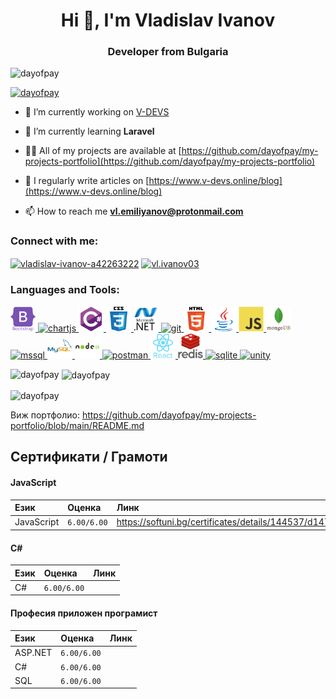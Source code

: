 <h1 align="center">Hi 👋, I'm Vladislav Ivanov</h1>
<h3 align="center">Developer from Bulgaria</h3>

<p align="left"> <img src="https://komarev.com/ghpvc/?username=dayofpay&label=Profile%20views&color=0e75b6&style=flat" alt="dayofpay" /> </p>

<p align="left"> <a href="https://github.com/ryo-ma/github-profile-trophy"><img src="https://github-profile-trophy.vercel.app/?username=dayofpay" alt="dayofpay" /></a> </p>

- 🔭 I’m currently working on [V-DEVS](https://www.v-devs.online/)

- 🌱 I’m currently learning **Laravel**

- 👨‍💻 All of my projects are available at [https://github.com/dayofpay/my-projects-portfolio](https://github.com/dayofpay/my-projects-portfolio)

- 📝 I regularly write articles on [https://www.v-devs.online/blog](https://www.v-devs.online/blog)

- 📫 How to reach me **vl.emiliyanov@protonmail.com**

<h3 align="left">Connect with me:</h3>
<p align="left">
<a href="https://linkedin.com/in/vladislav-ivanov-a42263222" target="blank"><img align="center" src="https://raw.githubusercontent.com/rahuldkjain/github-profile-readme-generator/master/src/images/icons/Social/linked-in-alt.svg" alt="vladislav-ivanov-a42263222" height="30" width="40" /></a>
<a href="https://instagram.com/vl.ivanov03" target="blank"><img align="center" src="https://raw.githubusercontent.com/rahuldkjain/github-profile-readme-generator/master/src/images/icons/Social/instagram.svg" alt="vl.ivanov03" height="30" width="40" /></a>
</p>

<h3 align="left">Languages and Tools:</h3>
<p align="left"> <a href="https://getbootstrap.com" target="_blank" rel="noreferrer"> <img src="https://raw.githubusercontent.com/devicons/devicon/master/icons/bootstrap/bootstrap-plain-wordmark.svg" alt="bootstrap" width="40" height="40"/> </a> <a href="https://www.chartjs.org" target="_blank" rel="noreferrer"> <img src="https://www.chartjs.org/media/logo-title.svg" alt="chartjs" width="40" height="40"/> </a> <a href="https://www.w3schools.com/cs/" target="_blank" rel="noreferrer"> <img src="https://raw.githubusercontent.com/devicons/devicon/master/icons/csharp/csharp-original.svg" alt="csharp" width="40" height="40"/> </a> <a href="https://www.w3schools.com/css/" target="_blank" rel="noreferrer"> <img src="https://raw.githubusercontent.com/devicons/devicon/master/icons/css3/css3-original-wordmark.svg" alt="css3" width="40" height="40"/> </a> <a href="https://dotnet.microsoft.com/" target="_blank" rel="noreferrer"> <img src="https://raw.githubusercontent.com/devicons/devicon/master/icons/dot-net/dot-net-original-wordmark.svg" alt="dotnet" width="40" height="40"/> </a> <a href="https://git-scm.com/" target="_blank" rel="noreferrer"> <img src="https://www.vectorlogo.zone/logos/git-scm/git-scm-icon.svg" alt="git" width="40" height="40"/> </a> <a href="https://www.w3.org/html/" target="_blank" rel="noreferrer"> <img src="https://raw.githubusercontent.com/devicons/devicon/master/icons/html5/html5-original-wordmark.svg" alt="html5" width="40" height="40"/> </a> <a href="https://www.java.com" target="_blank" rel="noreferrer"> <img src="https://raw.githubusercontent.com/devicons/devicon/master/icons/java/java-original.svg" alt="java" width="40" height="40"/> </a> <a href="https://developer.mozilla.org/en-US/docs/Web/JavaScript" target="_blank" rel="noreferrer"> <img src="https://raw.githubusercontent.com/devicons/devicon/master/icons/javascript/javascript-original.svg" alt="javascript" width="40" height="40"/> </a> <a href="https://www.mongodb.com/" target="_blank" rel="noreferrer"> <img src="https://raw.githubusercontent.com/devicons/devicon/master/icons/mongodb/mongodb-original-wordmark.svg" alt="mongodb" width="40" height="40"/> </a> <a href="https://www.microsoft.com/en-us/sql-server" target="_blank" rel="noreferrer"> <img src="https://www.svgrepo.com/show/303229/microsoft-sql-server-logo.svg" alt="mssql" width="40" height="40"/> </a> <a href="https://www.mysql.com/" target="_blank" rel="noreferrer"> <img src="https://raw.githubusercontent.com/devicons/devicon/master/icons/mysql/mysql-original-wordmark.svg" alt="mysql" width="40" height="40"/> </a> <a href="https://nodejs.org" target="_blank" rel="noreferrer"> <img src="https://raw.githubusercontent.com/devicons/devicon/master/icons/nodejs/nodejs-original-wordmark.svg" alt="nodejs" width="40" height="40"/> </a> <a href="https://postman.com" target="_blank" rel="noreferrer"> <img src="https://www.vectorlogo.zone/logos/getpostman/getpostman-icon.svg" alt="postman" width="40" height="40"/> </a> <a href="https://reactjs.org/" target="_blank" rel="noreferrer"> <img src="https://raw.githubusercontent.com/devicons/devicon/master/icons/react/react-original-wordmark.svg" alt="react" width="40" height="40"/> </a> <a href="https://redis.io" target="_blank" rel="noreferrer"> <img src="https://raw.githubusercontent.com/devicons/devicon/master/icons/redis/redis-original-wordmark.svg" alt="redis" width="40" height="40"/> </a> <a href="https://www.sqlite.org/" target="_blank" rel="noreferrer"> <img src="https://www.vectorlogo.zone/logos/sqlite/sqlite-icon.svg" alt="sqlite" width="40" height="40"/> </a> <a href="https://unity.com/" target="_blank" rel="noreferrer"> <img src="https://www.vectorlogo.zone/logos/unity3d/unity3d-icon.svg" alt="unity" width="40" height="40"/> </a> </p>

<p><img align="left" src="https://github-readme-stats.vercel.app/api/top-langs?username=dayofpay&show_icons=true&locale=en&layout=compact" alt="dayofpay" /></p>

<p>&nbsp;<img align="center" src="https://github-readme-stats.vercel.app/api?username=dayofpay&show_icons=true&locale=en" alt="dayofpay" /></p>

<p><img align="center" src="https://github-readme-streak-stats.herokuapp.com/?user=dayofpay&" alt="dayofpay" /></p>

Виж портфолио: https://github.com/dayofpay/my-projects-portfolio/blob/main/README.md

## Сертификати / Грамоти
#### JavaScript


| Език | Оценка     | Линк                |
| :-------- | :------- | :------------------------- |
| JavaScript | `6.00/6.00` | https://softuni.bg/certificates/details/144537/d1478b32 |

#### C#




| Език | Оценка     | Линк                |
| :-------- | :------- | :------------------------- |
| C# | `6.00/6.00` |  |

#### Професия приложен програмист
| Език | Оценка     | Линк                |
| :-------- | :------- | :------------------------- |
| ASP.NET | `6.00/6.00` |  |
| C# | `6.00/6.00` |  |
| SQL | `6.00/6.00` |  |

